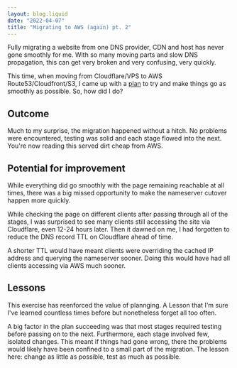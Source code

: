 ```yaml
---
layout: blog.liquid
date: "2022-04-07"
title: "Migrating to AWS (again) pt. 2"
---
```


Fully migrating a website from one DNS provider, CDN and host
has never gone smoothly for me. With so many moving parts
and slow DNS propagation, this can get very broken and very
confusing, very quickly. 

This time, when moving from Cloudflare/VPS to AWS
Route53/Cloudfront/S3, I came up with a 
[plan](https://jasont.dev/blog/migrating-to-aws-pt1) to try and
make things go as smoothly as possible. So, how did I do?

## Outcome
Much to my surprise, the migration happened without a hitch.
No problems were encountered, testing was solid and each
stage flowed into the next. You're now reading this served
dirt cheap from AWS.

## Potential for improvement
While everything did go smoothly with the page remaining 
reachable at all times, there was a big missed opportunity
to make the nameserver cutover happen more quickly.

While checking the page on different clients after passing
through all of the stages, I was surprised to see many clients
still accessing the site via Cloudflare, even 12-24 hours
later. Then it dawned on me, I had forgotten to reduce 
the DNS record TTL on Cloudflare ahead of time. 

A shorter 
TTL would have meant clients were overriding the cached IP
address and querying the nameserver sooner. Doing this would
have had all clients accessing via AWS much sooner.

## Lessons
This exercise has reenforced the value of plannging. A Lesson
that I'm sure I've learned countless times before but 
nonetheless forget all too often.

A big factor in the plan succeeding was that most stages
required testing before passing on to the next. Furthermore,
each stage involved few, isolated changes. This meant if 
things had gone wrong, there the problems would likely
have been confined to a small part of the migration. The
lesson here: change as little as possible, test as much as
possible.

